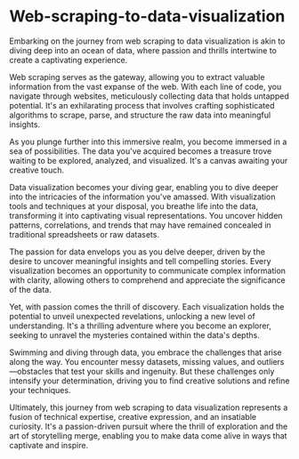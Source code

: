 # Web-scraping-to-data-visualization
Embarking on the journey from web scraping to data visualization is akin to diving deep into an ocean of data, where passion and thrills intertwine to create a captivating experience.

Web scraping serves as the gateway, allowing you to extract valuable information from the vast expanse of the web. With each line of code, you navigate through websites, meticulously collecting data that holds untapped potential. It's an exhilarating process that involves crafting sophisticated algorithms to scrape, parse, and structure the raw data into meaningful insights.

As you plunge further into this immersive realm, you become immersed in a sea of possibilities. The data you've acquired becomes a treasure trove waiting to be explored, analyzed, and visualized. It's a canvas awaiting your creative touch.

Data visualization becomes your diving gear, enabling you to dive deeper into the intricacies of the information you've amassed. With visualization tools and techniques at your disposal, you breathe life into the data, transforming it into captivating visual representations. You uncover hidden patterns, correlations, and trends that may have remained concealed in traditional spreadsheets or raw datasets.

The passion for data envelops you as you delve deeper, driven by the desire to uncover meaningful insights and tell compelling stories. Every visualization becomes an opportunity to communicate complex information with clarity, allowing others to comprehend and appreciate the significance of the data.

Yet, with passion comes the thrill of discovery. Each visualization holds the potential to unveil unexpected revelations, unlocking a new level of understanding. It's a thrilling adventure where you become an explorer, seeking to unravel the mysteries contained within the data's depths.

Swimming and diving through data, you embrace the challenges that arise along the way. You encounter messy datasets, missing values, and outliers—obstacles that test your skills and ingenuity. But these challenges only intensify your determination, driving you to find creative solutions and refine your techniques.

Ultimately, this journey from web scraping to data visualization represents a fusion of technical expertise, creative expression, and an insatiable curiosity. It's a passion-driven pursuit where the thrill of exploration and the art of storytelling merge, enabling you to make data come alive in ways that captivate and inspire.





